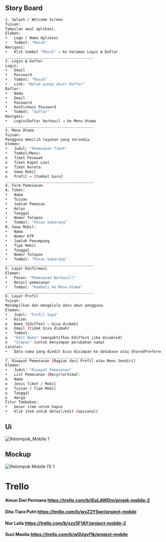 ## Story Board
```sh
1. Splash / Welcome Screen
Tujuan:
Tampilan awal aplikasi.
Elemen:
•	Logo / Nama Aplikasi
•	Tombol: "Masuk"
Navigasi:
•	Klik tombol "Masuk" → ke halaman Login & Daftar
________________________________________
2. Login & Daftar
Login:
•	Email
•	Password
•	Tombol: "Masuk"
•	Link: "Belum punya akun? Daftar"
Daftar:
•	Nama
•	Email
•	Password
•	Konfirmasi Password
•	Tombol: "Daftar"
Navigasi:
•	Login/Daftar berhasil → ke Menu Utama
________________________________________
3. Menu Utama
Tujuan:
Pengguna memilih layanan yang tersedia.
Elemen:
•	Judul: "Pemesanan Tiket"
•	Tombol/Menu:
o	Tiket Pesawat
o	Tiket Kapal Laut
o	Tiket Kereta
o	Sewa Mobil
o	Profil ← (tombol baru)
________________________________________
4. Form Pemesanan
A. Tiket:
•	Nama
•	Tujuan
•	Jumlah Pemesan
•	Kelas
•	Tanggal
•	Nomor Telepon
•	Tombol: "Pesan Sekarang"
B. Sewa Mobil:
•	Nama
•	Nomor KTP
•	Jumlah Penumpang
•	Tipe Mobil
•	Tanggal
•	Nomor Telepon
•	Tombol: "Pesan Sekarang"
________________________________________
5. Layar Konfirmasi
Elemen:
•	Pesan: "Pemesanan Berhasil!"
•	Detail pemesanan
•	Tombol: "Kembali ke Menu Utama"
________________________________________
6. Layar Profil
Tujuan:
Menampilkan dan mengelola data akun pengguna.
Elemen:
•	Judul: "Profil Saya"
•	Kolom:
o	Nama (EditText – bisa diubah)
o	Email (tidak bisa diubah)
•	Tombol:
o	"Edit Nama" (mengaktifkan EditText jika disabled)
o	"Simpan" (untuk menyimpan perubahan nama)
Catatan:
•	Data nama yang diedit bisa disimpan ke database atau SharedPreferences sesuai implementasi.
________________________________________
7. Riwayat Pemesanan (Bagian dari Profil atau Menu Sendiri)
Elemen:
•	Judul: "Riwayat Pemesanan"
•	List Pemesanan (RecyclerView):
o	Nama
o	Jenis Tiket / Mobil
o	Tujuan / Tipe Mobil
o	Tanggal
o	Harga
Fitur Tambahan:
•	Geser item untuk hapus
•	Klik item untuk detail/edit (opsional)


```
## Ui   
![Kelompok_Mobile 1](https://github.com/user-attachments/assets/38cba1be-c452-4080-9165-146621f2eeb8)  

## Mockup
![Kelompok Mobile (1) 1](https://github.com/user-attachments/assets/438703e1-cd40-4bbc-b97b-ed86ef5a9ba8)

# Trello  
#### Ainun Dwi Permana https://trello.com/b/iEpLAWDm/projek-mobile-2   
#### Dita Tiara Putri https://trello.com/b/wxZ2YSwr/project-mobile
#### Nur Laila https://trello.com/b/xzs5F1AY/project-mobile-2   
#### Suci Maolia https://trello.com/b/w0Ugvf1k/project-mobile 

